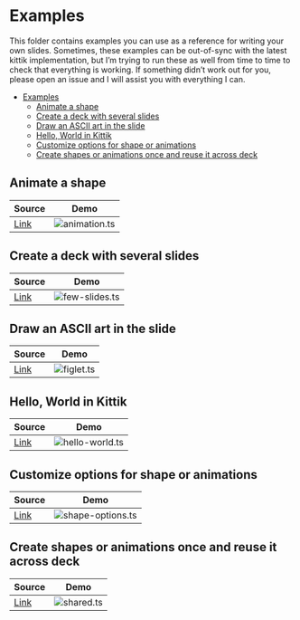 # Examples

This folder contains examples you can use as a reference for writing your own slides.
Sometimes, these examples can be out-of-sync with the latest kittik implementation, but I’m trying to run these as well from time to time to check that everything is working.
If something didn’t work out for you, please open an issue and I will assist you with everything I can.

- [Examples](#examples)
  - [Animate a shape](#animate-a-shape)
  - [Create a deck with several slides](#create-a-deck-with-several-slides)
  - [Draw an ASCII art in the slide](#draw-an-ascii-art-in-the-slide)
  - [Hello, World in Kittik](#hello-world-in-kittik)
  - [Customize options for shape or animations](#customize-options-for-shape-or-animations)
  - [Create shapes or animations once and reuse it across deck](#create-shapes-or-animations-once-and-reuse-it-across-deck)

## Animate a shape

| Source                 | Demo                          |
| ---------------------- | ----------------------------- |
| [Link](./animation.ts) | ![animation.ts][animation.ts] |

## Create a deck with several slides

| Source                  | Demo                            |
| ----------------------- | ------------------------------- |
| [Link](./few-slides.ts) | ![few-slides.ts][few-slides.ts] |

## Draw an ASCII art in the slide

| Source              | Demo                    |
| ------------------- | ----------------------- |
| [Link](./figlet.ts) | ![figlet.ts][figlet.ts] |

## Hello, World in Kittik

| Source                   | Demo                              |
| ------------------------ | --------------------------------- |
| [Link](./hello-world.ts) | ![hello-world.ts][hello-world.ts] |

## Customize options for shape or animations

| Source                     | Demo                                  |
| -------------------------- | ------------------------------------- |
| [Link](./shape-options.ts) | ![shape-options.ts][shape-options.ts] |

## Create shapes or animations once and reuse it across deck

| Source              | Demo                    |
| ------------------- | ----------------------- |
| [Link](./shared.ts) | ![shared.ts][shared.ts] |

[animation.ts]: https://user-images.githubusercontent.com/3625244/84570127-e4e17500-ad93-11ea-9a56-18bf0bca8366.gif
[few-slides.ts]: https://user-images.githubusercontent.com/3625244/84570300-481fd700-ad95-11ea-938a-6113af611345.gif
[figlet.ts]: https://user-images.githubusercontent.com/3625244/84570384-ea3fbf00-ad95-11ea-8c1c-4aca3f2a590c.gif
[hello-world.ts]: https://user-images.githubusercontent.com/3625244/84570438-2ecb5a80-ad96-11ea-8099-11b9fa87e6a7.gif
[shape-options.ts]: https://user-images.githubusercontent.com/3625244/84570597-20ca0980-ad97-11ea-9eae-16f37966a3d1.gif
[shared.ts]: https://user-images.githubusercontent.com/3625244/84570672-9fbf4200-ad97-11ea-9135-cde31db14325.gif

